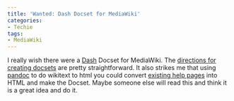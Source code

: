 ```yaml
---
title: 'Wanted: Dash Docset for MediaWiki'
categories:
- Techie
tags:
- MediaWiki
---
```


I really wish there were a [Dash](http://kapeli.com/dash) Docset for MediaWiki. The [directions for creating docsets](http://kapeli.com/docsets) are pretty straightforward. It also strikes me that using [pandoc](http://johnmacfarlane.net/pandoc/) to do wikitext to html you could convert [existing help pages](http://m.mediawiki.org/wiki/Help:Contents) into HTML and make the Docset.
Maybe someone else will read this and think it is a great idea and do it.
